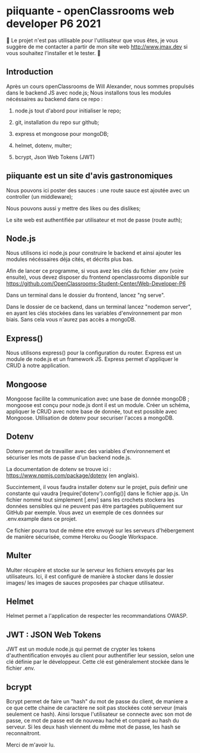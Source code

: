 # piiquante - openClassrooms web developer P6 2021

📣 Le projet n'est pas utilisable pour l'utilisateur que vous êtes, je vous suggère de me contacter a partir de mon site web http://www.jmax.dev si vous souhaitez l'installer et le tester. 📣

## Introduction

Après un cours openClassrooms de Will Alexander, nous sommes propulsés dans le backend JS avec node.js;
Nous installons tous les modules nécéssaires au backend dans ce repo :

1. node.js tout d'abord pour initialiser le repo;

2. git, installation du repo sur github;

3. express et mongoose pour mongoDB;

4. helmet, dotenv, multer;

5. bcrypt, Json Web Tokens (JWT)

## piiquante est un site d'avis gastronomiques

Nous pouvons ici poster des sauces : une route sauce est ajoutée avec un controller (un middleware);

Nous pouvons aussi y mettre des likes ou des dislikes;

Le site web est authentifiée par utilisateur et mot de passe (route auth);


## Node.js

Nous utilisons ici node.js pour construire le backend et ainsi ajouter les modules nécéssaires déja cités, et décrits plus bas.

Afin de lancer ce programme, si vous avez les clés du fichier .env (voire ensuite), vous devez disposer du frontend openclassrooms disponible sur https://github.com/OpenClassrooms-Student-Center/Web-Developer-P6

Dans un terminal dans le dossier du frontend, lancez "ng serve".

Dans le dossier de ce backend, dans un terminal lancez "nodemon server", en ayant les clés stockées dans les variables d'environnement par mon biais. Sans cela vous n'aurez pas accès a mongoDB.


## Express()

Nous utilisons express() pour la configuration du router. Express est un module de node.js et un framework JS. Express permet d'appliquer le CRUD à notre application.


## Mongoose

Mongoose facilite la communication avec une base de donnée mongoDB ; mongoose est conçu pour node.js dont il est un module. Créer un schéma, appliquer le CRUD avec notre base de donnée, tout est possible avec Mongoose.
Utilisation de dotenv pour securiser l'acces a mongoDB.

## Dotenv

Dotenv permet de travailler avec des variables d'environnement et sécuriser les mots de passe d'un backend node.js.

La documentation de dotenv se trouve ici : https://www.npmjs.com/package/dotenv (en anglais).

Succintement, il vous faudra installer dotenv sur le projet, puis definir une constante qui vaudra [require('dotenv').config()] dans le fichier app.js. Un fichier nommé tout simplement [.env] sans les crochets stockera les données sensibles qui ne peuvent pas être partagées publiquement sur GitHub par exemple. Vous avez un exemple de ces données sur .env.example dans ce projet.

Ce fichier pourra tout de même etre envoyé sur les serveurs d'hébergement de manière sécurisée, comme Heroku ou Google Workspace.

## Multer

Multer récupère et stocke sur le serveur les fichiers envoyés par les utilisateurs. Ici, il est configuré de manière à stocker dans le dossier images/ les images de sauces proposées par chaque utilisateur.

## Helmet

Helmet permet a l'application de respecter les recommandations OWASP.

## JWT : JSON Web Tokens

JWT est un module node.js qui permet de crypter les tokens d'authentification envoyés au client pour authentifier leur session, selon une clé définie par le développeur. Cette clé est généralement stockée dans le fichier .env.

## bcrypt

Bcrypt permet de faire un "hash" du mot de passe du client, de maniere a ce que cette chaine de caractère ne soit pas stockées coté serveur (mais seulement ce hash). Ainsi lorsque l'utilisateur se connecte avec son mot de passe, ce mot de passe est de nouveau haché et comparé au hash du serveur. Si les deux hash viennent du même mot de passe, les hash se reconnaitront.

Merci de m'avoir lu.

